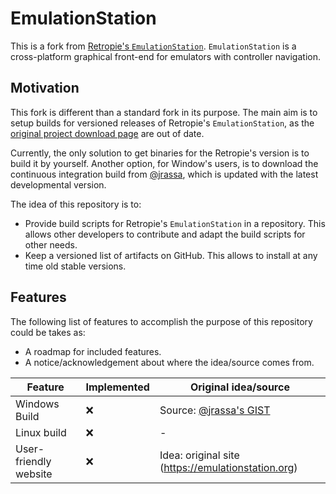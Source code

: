 # EmulationStation

This is a fork from [Retropie's `EmulationStation`](https://github.com/RetroPie/EmulationStation).
`EmulationStation` is a cross-platform graphical front-end for emulators with controller navigation.

## Motivation

This fork is different than a standard fork in its purpose.
The main aim is to setup builds for versioned releases of Retropie's `EmulationStation`, as the [original project download page](https://emulationstation.org/) are out of date.

Currently, the only solution to get binaries for the Retropie's version is to build it by yourself.
Another option, for Window's users, is to download the continuous integration build from [@jrassa](https://github.com/jrassa/EmulationStation/releases), which is updated with the latest developmental version.

The idea of this repository is to:

* Provide build scripts for Retropie's `EmulationStation` in a repository.
  This allows other developers to contribute and adapt the build scripts for other needs.
* Keep a versioned list of artifacts on GitHub.
  This allows to install at any time old stable versions.

## Features

The following list of features to accomplish the purpose of this repository could be takes as:

* A roadmap for included features.
* A notice/acknowledgement about where the idea/source comes from.

| Feature                      | Implemented | Original idea/source 
|------------------------------|-------------|----------------------
| Windows Build                | :x:         | Source: [@jrassa's GIST](https://gist.github.com/jrassa)
| Linux build                  | :x:         | -
| User-friendly website        | :x:         | Idea: original site (https://emulationstation.org)
